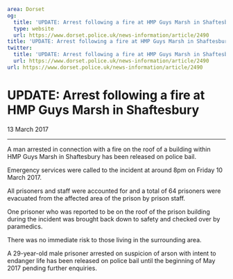 ```yaml
area: Dorset
og:
  title: 'UPDATE: Arrest following a fire at HMP Guys Marsh in Shaftesbury'
  type: website
  url: https://www.dorset.police.uk/news-information/article/2490
title: 'UPDATE: Arrest following a fire at HMP Guys Marsh in Shaftesbury |'
twitter:
  title: 'UPDATE: Arrest following a fire at HMP Guys Marsh in Shaftesbury'
  url: https://www.dorset.police.uk/news-information/article/2490
url: https://www.dorset.police.uk/news-information/article/2490
```

# UPDATE: Arrest following a fire at HMP Guys Marsh in Shaftesbury

13 March 2017

* * *

A man arrested in connection with a fire on the roof of a building within HMP Guys Marsh in Shaftesbury has been released on police bail.

Emergency services were called to the incident at around 8pm on Friday 10 March 2017.

All prisoners and staff were accounted for and a total of 64 prisoners were evacuated from the affected area of the prison by prison staff.

One prisoner who was reported to be on the roof of the prison building during the incident was brought back down to safety and checked over by paramedics.

There was no immediate risk to those living in the surrounding area.

A 29-year-old male prisoner arrested on suspicion of arson with intent to endanger life has been released on police bail until the beginning of May 2017 pending further enquiries.
